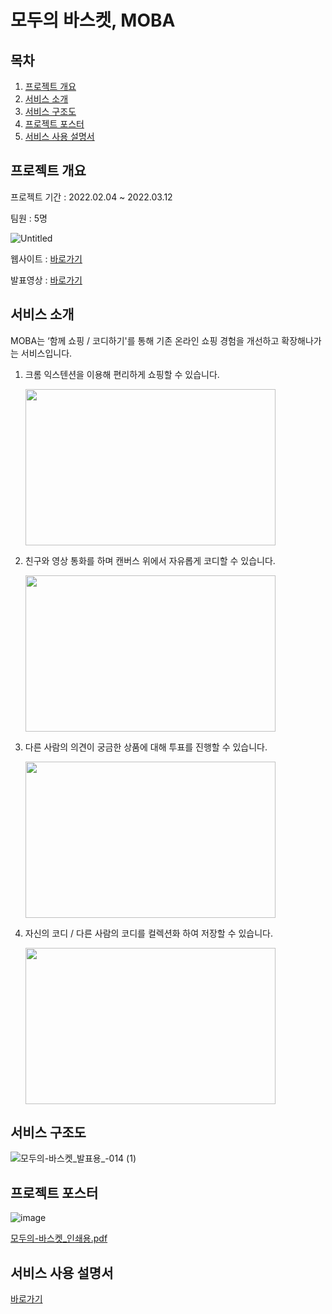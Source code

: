 # 모두의 바스켓, MOBA

## 목차

1.  [프로젝트 개요](#프로젝트-개요)
2.  [서비스 소개](#서비스-소개)
3.  [서비스 구조도](#서비스-구조도)
4.  [프로젝트 포스터](#프로젝트-포스터)
5.  [서비스 사용 설명서](#서비스-사용-설명서)


## 프로젝트 개요

프로젝트 기간 : 2022.02.04 ~ 2022.03.12

팀원 : 5명

![Untitled](https://user-images.githubusercontent.com/70636283/158506932-26f1e4aa-ce07-4e98-9092-2965cee73390.png)

웹사이트 : [바로가기](https://moba-shop.net)

발표영상 : [바로가기](https://www.youtube.com/watch?v=l02mPrpn0rc)


## 서비스 소개

MOBA는 ‘함께 쇼핑 / 코디하기'를 통해 기존 온라인 쇼핑 경험을 개선하고 확장해나가는 서비스입니다.


1. 크롬 익스텐션을 이용해 편리하게 쇼핑할 수 있습니다.
    <br>

    <img src = "https://user-images.githubusercontent.com/46275039/158514860-d92a01d9-bf08-4fb2-99ec-be6930b778a7.gif" width="400" height="250">

    
2. 친구와 영상 통화를 하며 캔버스 위에서 자유롭게 코디할 수 있습니다.
    <br> 
    
    <img src = "https://user-images.githubusercontent.com/92354996/158513632-af0f9dae-f13a-47fe-b1c3-4a109eb1f98a.gif" width="400" height="250">
    

3. 다른 사람의 의견이 궁금한 상품에 대해 투표를 진행할 수 있습니다.
    <br>
    
    <img src = "https://user-images.githubusercontent.com/46275039/158517272-9aa195c8-ac94-496e-a3fb-dfac908e7487.gif" width="400" height="250">

    
4. 자신의 코디 / 다른 사람의 코디를 컬렉션화 하여 저장할 수 있습니다.
    <br>
    
    <img src = "https://user-images.githubusercontent.com/76726411/158522047-081f3746-a963-41ec-ae6e-797b00a58dc2.gif" width="400" height="250">


## 서비스 구조도

![모두의-바스켓_발표용_-014 (1)](https://user-images.githubusercontent.com/70636283/158507753-5cc032ba-bae0-43a7-855b-127bb8cbc047.png)


## 프로젝트 포스터

![image](https://user-images.githubusercontent.com/70636283/158508302-77693328-e326-4e87-bfc1-0da96f7e86f4.png)

[모두의-바스켓_인쇄용.pdf](https://github.com/bewisesh91/MOBA/files/8258564/-._.pdf)


## 서비스 사용 설명서

[바로가기](https://www.notion.so/MOBA-10735eb895714cea8f106abae2150996)


